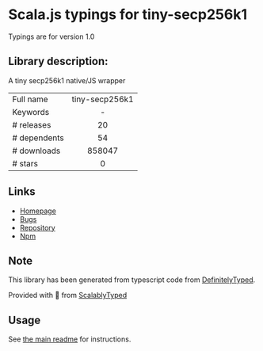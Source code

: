 
# Scala.js typings for tiny-secp256k1

Typings are for version 1.0

## Library description:
A tiny secp256k1 native/JS wrapper

|                    |                 |
| ------------------ | :-------------: |
| Full name          | tiny-secp256k1 |
| Keywords           | - |
| # releases         | 20 |
| # dependents       | 54 |
| # downloads        | 858047 |
| # stars            | 0 |

## Links
- [Homepage](https://github.com/bitcoinjs/tiny-secp256k1#readme)
- [Bugs](https://github.com/bitcoinjs/tiny-secp256k1/issues)
- [Repository](https://github.com/bitcoinjs/tiny-secp256k1)
- [Npm](https://www.npmjs.com/package/tiny-secp256k1)
    


## Note
This library has been generated from typescript code from [DefinitelyTyped](https://definitelytyped.org).

Provided with :purple_heart: from [ScalablyTyped](https://github.com/oyvindberg/ScalablyTyped)

## Usage
See [the main readme](../../readme.md) for instructions.


